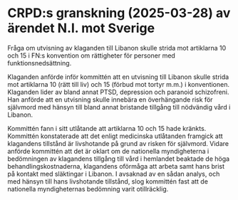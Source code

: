 # CRPD:s granskning (2025-03-28) av ärendet N.I. mot Sverige

Fråga om utvisning av klaganden till Libanon skulle strida mot artiklarna 10 och 15 i FN:s konvention om rättigheter för personer med funktionsnedsättning.

Klaganden anförde inför kommittén att en utvisning till Libanon skulle strida mot artiklarna 10 (rätt till liv) och 15 (förbud mot tortyr m.m.) i konventionen. Klaganden lider av bland annat PTSD, depression och paranoid schizofreni. Han anförde att en utvisning skulle innebära en överhängande risk för självmord med hänsyn till bland annat bristande tillgång till nödvändig vård i Libanon.

Kommittén fann i sitt utlåtande att artiklarna 10 och 15 hade kränkts. Kommittén konstaterade att det enligt medicinska utlåtanden framgick att klagandens tillstånd är livshotande på grund av risken för självmord. Vidare anförde kommittén att det är oklart om de nationella myndigheterna i bedömningen av klagandens tillgång till vård i hemlandet beaktade de höga behandlingskostnaderna, klagandens oförmåga att arbeta samt hans brist på kontakt med släktingar i Libanon. I avsaknad av en sådan analys, och med hänsyn till hans livshotande tillstånd, slog kommittén fast att de nationella myndigheternas bedömning varit otillräcklig.
